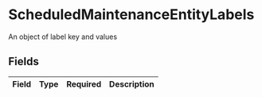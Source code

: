# ScheduledMaintenanceEntityLabels

An object of label key and values


## Fields

| Field       | Type        | Required    | Description |
| ----------- | ----------- | ----------- | ----------- |